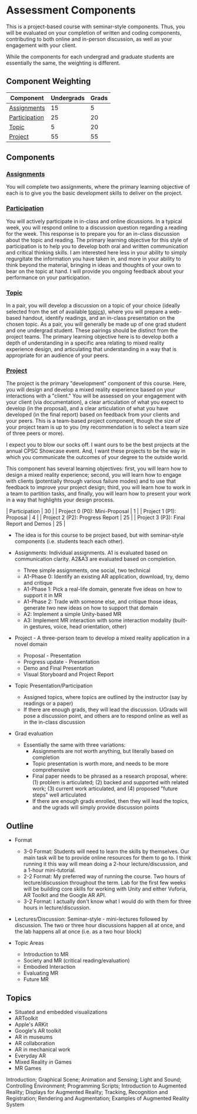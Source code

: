# Assessment Components

This is a project-based course with seminar-style components. Thus, you will be evaluated on your completion of written and coding components, contributing to both online and in-person discussion, as well as your engagement with your client.

While the components for each undergrad and graduate students are essentially the same, the weighting is different.

## Component Weighting

| Component                         | Undergrads | Grads    |
|-----------------------------------|------------|----------|
| [Assignments](assignments.md)     | 15         | 5        |
| [Participation](participation.md) | 25         | 20       |
| [Topic](topic.md)                 | 5          | 20       |
| [Project](project.md)             | 55         | 55       |

## Components

### [Assignments](assignments.md)

You will complete two assignments, where the primary learning objective of each is to give you the basic development skills to deliver on the project.

### [Participation](participation.md)

You will actively participate in in-class and online dicussions. In a typical week, you will respond online to a discussion question regarding a reading for the week. This response is to prepare you for an in-class discussion about the topic and reading. The primary learning objective for this style of participation is to help you to develop both oral and written communication and critical thinking skills. I am interested here less in your ability to simply regurgitate the information you have taken in, and more in your ability to think beyond the material, bringing in ideas and thoughts of your own to bear on the topic at hand. I will provide you ongoing feedback about your performance on your participation.

### [Topic](topic.md)

In a pair, you will develop a discussion on a topic of your choice (ideally selected from the set of available [topics](topic.md)), where you will prepare a web-based handout, identify readings, and an in-class presentation on the chosen topic. As a pair, you will generally be made up of one grad student and one undergrad student. These pairings should be distinct from the project teams. The primary learning objective here is to develop both a depth of understanding in a specific area relating to mixed reality experience design, and articulating that understanding in a way that is appropriate for an audience of your peers.

### [Project](project.md)

The project is the primary "development" component of this course. Here, you will design and develop a mixed reality experience based on your interactions with a "client." You will be assessed on your engagement with your client (via documentation), a clear articulation of what you expect to develop (in the proposal), and a clear articulation of what you have developed (in the final report) based on feedback from your clients and your peers. This is a team-based project component, though the size of your project team is up to you (my recommendation is to select a team size of three peers or more).

I expect you to blow our socks off. I want ours to be the best projects at the annual CPSC Showcase event. And, I want these projects to be the way in which you communicate the outcomes of your degree to the outside world.

This component has several learning objectives: first, you will learn how to design a mixed reality experience; second, you will learn how to engage with clients (potentially through various failure modes) and to use that feedback to improve your project design; third, you will learn how to work in a team to partition tasks, and finally, you will learn how to present your work in a way that highlights your design process.


| Participation                                 | 30             |
| Project 0 (P0): Mini-Proposal                 | 1              |
| Project 1 (P1): Proposal                      | 4              |
| Project 2 (P2): Progress Report               | 25             |
| Project 3 (P3): Final Report and Demos        | 25             |


* The idea is for this course to be project based, but with seminar-style components (i.e. students teach each other).
* Assignments: Individual assignments. A1 is evaluated based on communication clarity. A2&A3 are evaluated based on completion.
    * Three simple assignments, one social, two technical
    * A1-Phase 0: Identify an existing AR application, download, try, demo and critique
    * A1-Phase 1: Pick a real-life domain, generate five ideas on how to support it in MR
    * A1-Phase 2: Trade with someone else, and critique those ideas, generate two new ideas on how to support that domain
    * A2: Implement a simple Unity-based MR
    * A3: Implement MR interaction with some interaction modality (built-in gestures, voice, head orientation, other)
* Project - A three-person team to develop a mixed reality application in a novel domain
    * Proposal - Presentation
    * Progress update - Presentation
    * Demo and Final Presentation
    * Visual Storyboard and Project Report
* Topic Presentation/Participation
    * Assigned topics, where topics are outlined by the instructor (say by readings or a paper)
    * If there are enough grads, they will lead the discussion. UGrads will pose a discussion point, and others are to respond online as well as in the in-class discussion 

* Grad evaluation
    * Essentially the same with three variations:
        * Assignments are not worth anything, but literally based on completion
        * Topic presentation is worth more, and needs to be more comprehensive
        * Final paper needs to be phrased as a research proposal, where: (1) problem is articulated; (2) backed and supported with related work; (3) current work articulated, and (4) proposed "future steps" well articulated
        * If there are enough grads enrolled, then they will lead the topics, and the ugrads will simply provide discussion points

## Outline
* Format
    * 3-0 Format: Students will need to learn the skills by themselves. Our main task will be to provide online resources for them to go to. I think running it this way will mean doing a 2-hour lecture/discussion, and a 1-hour mini-tutorial.
    * 2-2 Format: My preferred way of running the course. Two hours of lecture/discussion throughout the term. Lab for the first few weeks will be building core skills for working with Unity and either Vuforia, AR Toolkit and the Google AR API.
    * 3-2 Format: I actually don't know what I would do with them for three hours in lecture/discussion.

* Lectures/Discussion: Seminar-style - mini-lectures followed by discussion. The two or three hour discussions happen all at once, and the lab happens all at once (i.e. as a two hour block)

* Topic Areas
    * Introduction to MR
    * Society and MR (critical reading/evaluation)
    * Embodied Interaction
    * Evaluating MR
    * Future MR

## Topics
* Situated and embedded visualizations
* ARToolkit
* Apple's ARKit
* Google's AR toolkit
* AR in museums
* AR collaboration
* AR in mechanical work
* Everyday AR
* Mixed Reality _in_ Games
* MR Games


Introduction; Graphical Scene; Animation and Sensing; Light and Sound; Controlling Environment; Programming Scripts; Introduction to Augmented Reality; Displays for Augmented Reality; Tracking, Recognition and Registration; Rendering and Augmentation; Examples of Augmented Reality System 


